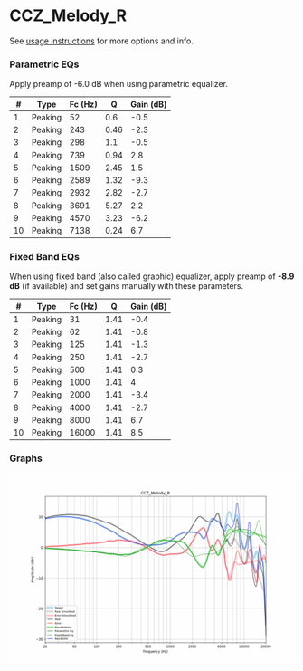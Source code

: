 # CCZ_Melody_R
See [usage instructions](https://github.com/jaakkopasanen/AutoEq#usage) for more options and info.

### Parametric EQs
Apply preamp of -6.0 dB when using parametric equalizer.

|   # | Type    |   Fc (Hz) |    Q |   Gain (dB) |
|-----|---------|-----------|------|-------------|
|   1 | Peaking |        52 | 0.6  |        -0.5 |
|   2 | Peaking |       243 | 0.46 |        -2.3 |
|   3 | Peaking |       298 | 1.1  |        -0.5 |
|   4 | Peaking |       739 | 0.94 |         2.8 |
|   5 | Peaking |      1509 | 2.45 |         1.5 |
|   6 | Peaking |      2589 | 1.32 |        -9.3 |
|   7 | Peaking |      2932 | 2.82 |        -2.7 |
|   8 | Peaking |      3691 | 5.27 |         2.2 |
|   9 | Peaking |      4570 | 3.23 |        -6.2 |
|  10 | Peaking |      7138 | 0.24 |         6.7 |

### Fixed Band EQs
When using fixed band (also called graphic) equalizer, apply preamp of **-8.9 dB** (if available) and set gains manually with these parameters.

|   # | Type    |   Fc (Hz) |    Q |   Gain (dB) |
|-----|---------|-----------|------|-------------|
|   1 | Peaking |        31 | 1.41 |        -0.4 |
|   2 | Peaking |        62 | 1.41 |        -0.8 |
|   3 | Peaking |       125 | 1.41 |        -1.3 |
|   4 | Peaking |       250 | 1.41 |        -2.7 |
|   5 | Peaking |       500 | 1.41 |         0.3 |
|   6 | Peaking |      1000 | 1.41 |         4   |
|   7 | Peaking |      2000 | 1.41 |        -3.4 |
|   8 | Peaking |      4000 | 1.41 |        -2.7 |
|   9 | Peaking |      8000 | 1.41 |         6.7 |
|  10 | Peaking |     16000 | 1.41 |         8.5 |

### Graphs
![](./CCZ_Melody_R.png)
